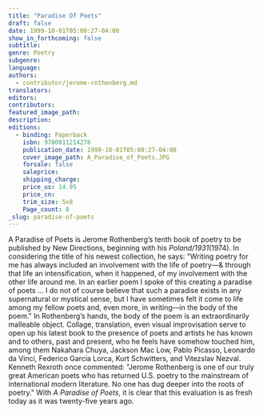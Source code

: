 ```yaml
---
title: "Paradise Of Poets"
draft: false
date: 1999-10-01T05:00:27-04:00
show_in_forthcoming: false
subtitle:
genre: Poetry
subgenre:
language:
authors:
  - contributor/jerome-rothenberg.md
translators:
editors:
contributors:
featured_image_path:
description:
editions:
  - binding: Paperback
    isbn: 9780811214278
    publication_date: 1999-10-01T05:00:27-04:00
    cover_image_path: A_Paradise_of_Poets.JPG
    forsale: false
    saleprice:
    shipping_charge:
    price_us: 14.95
    price_cn:
    trim_size: 5x8
    Page_count: 8
_slug: paradise-of-poets
---
```


A Paradise of Poets is Jerome Rothenberg’s tenth book of poetry to be published by New Directions, beginning with his _Poland/1931_(1974). In considering the title of his newest collection, he says: "Writing poetry for me has always included an involvement with the life of poetry––& through that life an intensification, when it happened, of my involvement with the other life around me. In an earlier poem I spoke of this creating a paradise of poets … I do not of course believe that such a paradise exists in any supernatural or mystical sense, but I have sometimes felt it come to life among my fellow poets and, even more, in writing––in the body of the poem." In Rothenberg’s hands, the body of the poem is an extraordinarily malleable object. Collage, translation, even visual improvisation serve to open up his latest book to the presence of poets and artists he has known and to others, past and present, who he feels have somehow touched him, among them Nakahara Chuya, Jackson Mac Low, Pablo Picasso, Leonardo da Vinci, Federico Garcia Lorca, Kurt Schwitters, and Vitezslav Nezval. Kenneth Rexroth once commented: "Jerome Rothenberg is one of our truly great American poets who has returned U.S. poetry to the mainstream of international modern literature. No one has dug deeper into the roots of poetry." With _A Paradise of Poets_, it is clear that this evaluation is as fresh today as it was twenty-five years ago.

